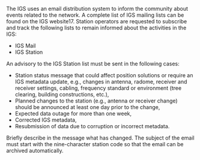 The IGS uses an email distribution system to inform the community about events related to the network. A complete list of IGS mailing lists can be found on the IGS website17. Station operators are requested to subscribe and track the following lists to remain informed about the activities in the IGS:

- IGS Mail
- IGS Station

An advisory to the IGS Station list must be sent in the following cases:

- Station status message that could affect position solutions or require an IGS metadata update, e.g., changes in antenna, radome, receiver and receiver settings, cabling, frequency standard or environment (tree clearing, building constructions, etc.),
- Planned changes to the station (e.g., antenna or receiver change) should be announced at least one day prior to the change,
- Expected data outage for more than one week,
- Corrected IGS metadata,
- Resubmission of data due to corruption or incorrect metadata.

Briefly describe in the message what has changed. The subject of the email must start with the nine-character station code so that the email can be archived automatically.